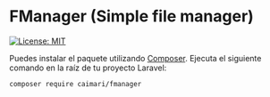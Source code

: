 # FManager (Simple file manager)

[![License: MIT](https://img.shields.io/badge/License-MIT-yellow.svg)](https://opensource.org/licenses/MIT)


Puedes instalar el paquete utilizando [Composer](https://getcomposer.org). Ejecuta el siguiente comando en la raíz de tu proyecto Laravel:

```bash
composer require caimari/fmanager